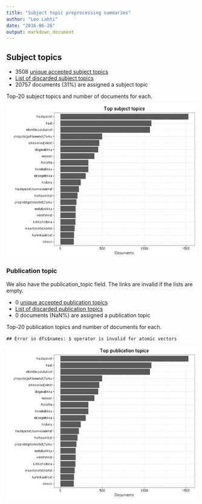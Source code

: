```yaml
---
title: "Subject topic preprocessing summaries"
author: "Leo Lahti"
date: "2016-06-26"
output: markdown_document
---
```


## Subject topics



  * 3508 [unique accepted subject topics](output.tables/subject_topic_accepted.csv)
  * [List of discarded subject topics](output.tables/subject_topic_discarded.csv)
  * 20757 documents (31%) are assigned a subject topic 


Top-20 subject topics and number of documents for each.

![plot of chunk summarytopics22](figure/summarytopics22-1.png)

### Publication topic

We also have the publication_topic field. The links are invalid if the lists are empty.



  * 0 [unique accepted publication topics](output.tables/publication_topic_accepted.csv)
  * [List of discarded publication topics](output.tables/publication_topic_discarded.csv)
  * 0 documents (NaN%) are assigned a publication topic 


Top-20 publication topics and number of documents for each.


```
## Error in dfs$names: $ operator is invalid for atomic vectors
```

![plot of chunk summarytopics223](figure/summarytopics223-1.png)
